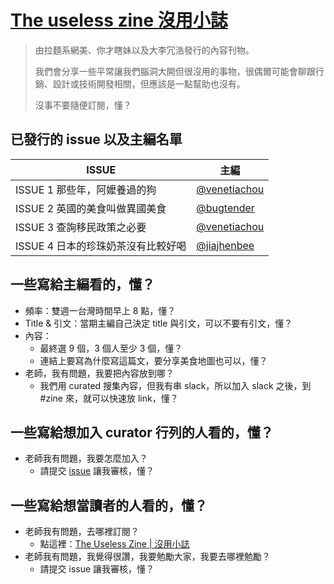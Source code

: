 # [The useless zine 沒用小誌](http://user66891.psee.io/the-useless-zine)

> 由拉麵系網美、你才瞎妹以及大李冗浩發行的內容刊物。
>
> 我們會分享一些平常讓我們腦洞大開但很沒用的事物，很偶爾可能會聊跟行銷、設計或技術開發相關，但應該是一點幫助也沒有。
>
> 沒事不要隨便訂閱，懂？


## 已發行的 issue 以及主編名單

| ISSUE | 主編|
| ------------------------------ | ------------- |
| ISSUE 1 那些年，阿嬤養過的狗      | [@venetiachou](https://github.com/venetiachou)|
| ISSUE 2 英國的美食叫做異國美食     | [@bugtender](https://github.com/bugtender)|
| ISSUE 3 查詢移民政策之必要        | [@venetiachou](https://github.com/venetiachou)|
| ISSUE 4 日本的珍珠奶茶沒有比較好喝 | [@jiajhenbee](https://github.com/jiajhenbee)|


## 一些寫給主編看的，懂？

- 頻率：雙週一台灣時間早上 8 點，懂？
- Title & 引文：當期主編自己決定 title 與引文，可以不要有引文，懂？
- 內容：
  - 最終選 9 個，3 個人至少 3 個，懂？
  - 連結上要寫為什麼寫這篇文，要分享美食地圖也可以，懂？
- 老師，我有問題，我要把內容放到哪？
  - 我們用 curated 搜集內容，但我有串 slack，所以加入 slack 之後，到 #zine 來，就可以快速放 link，懂？


## 一些寫給想加入 curator 行列的人看的，懂？

- 老師我有問題，我要怎麼加入？
  - 請提交 [issue](https://github.com/the-useless-zine/PinkyPenguin/issues) 讓我審核，懂？
  
  
## 一些寫給想當讀者的人看的，懂？

- 老師我有問題，去哪裡訂閱？
  - 點這裡：[The Useless Zine | 沒用小誌](http://user66891.psee.io/the-useless-zine)
- 老師我有問題，我覺得很讚，我要勉勵大家，我要去哪裡勉勵？
  - 請提交 issue 讓我審核，懂？

